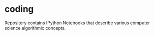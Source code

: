# coding
Repository contains IPython Notebooks that describe various computer science algorithmic concepts.
